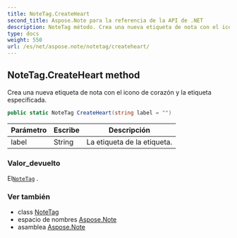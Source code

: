 ```yaml
---
title: NoteTag.CreateHeart
second_title: Aspose.Note para la referencia de la API de .NET
description: NoteTag método. Crea una nueva etiqueta de nota con el icono de corazón y la etiqueta especificada.
type: docs
weight: 550
url: /es/net/aspose.note/notetag/createheart/
---
```

## NoteTag.CreateHeart method

Crea una nueva etiqueta de nota con el icono de corazón y la etiqueta especificada.

```csharp
public static NoteTag CreateHeart(string label = "")
```

| Parámetro | Escribe | Descripción |
| --- | --- | --- |
| label | String | La etiqueta de la etiqueta. |

### Valor_devuelto

El[`NoteTag`](../) .

### Ver también

* class [NoteTag](../)
* espacio de nombres [Aspose.Note](../../notetag/)
* asamblea [Aspose.Note](../../../)


